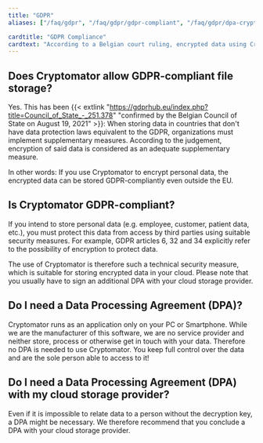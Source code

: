 ```yaml
---
title: "GDPR"
aliases: ["/faq/gdpr", "/faq/gdpr/gdpr-compliant", "/faq/gdpr/dpa-cryptomator", "/faq/gdpr/dpa-cloudprovider"]

cardtitle: "GDPR Compliance"
cardtext: "According to a Belgian court ruling, encrypted data using Cryptomator can be stored outside the EU in a GDPR-compliant and secure way."
---
```


## Does Cryptomator allow GDPR-compliant file storage?
Yes. This has been {{< extlink "https://gdprhub.eu/index.php?title=Council_of_State_-_251.378" "confirmed by the Belgian Council of State on August 19, 2021" >}}: When storing data in countries that don't have data protection laws equivalent to the GDPR, organizations must implement supplementary measures. According to the judgement, encryption of said data is considered as an adequate supplementary measure.

In other words: If you use Cryptomator to encrypt personal data, the encrypted data can be stored GDPR-compliantly even outside the EU.

## Is Cryptomator GDPR-compliant?
If you intend to store personal data (e.g. employee, customer, patient data, etc.), you must protect this data from access by third parties using suitable security measures. For example, GDPR articles 6, 32 and 34 explicitly refer to the possibility of encryption to protect data.

The use of Cryptomator is therefore such a technical security measure, which is suitable for storing encrypted data in your cloud. Please note that you usually have to sign an additional DPA with your cloud storage provider.

## Do I need a Data Processing Agreement (DPA)?
Cryptomator runs as an application only on your PC or Smartphone. While we are the manufacturer of this software, we are no service provider and neither store, process or otherwise get in touch with your data. Therefore no DPA is needed to use Cryptomator. You keep full control over the data and are the sole person able to access to it!

## Do I need a Data Processing Agreement (DPA) with my cloud storage provider?
Even if it is impossible to relate data to a person without the decryption key, a DPA might be necessary. We therefore recommend that you conclude a DPA with your cloud storage provider.
